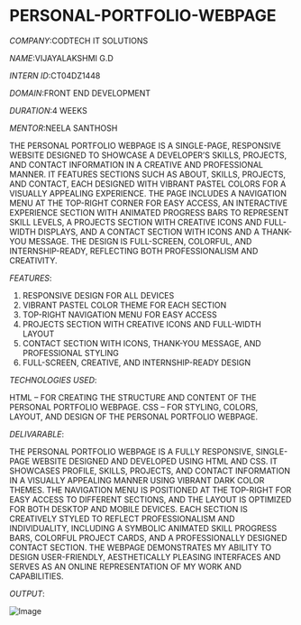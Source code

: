 # PERSONAL-PORTFOLIO-WEBPAGE

*COMPANY*:CODTECH IT SOLUTIONS

*NAME*:VIJAYALAKSHMI G.D

*INTERN ID*:CT04DZ1448

*DOMAIN*:FRONT END DEVELOPMENT

*DURATION*:4 WEEKS

*MENTOR*:NEELA SANTHOSH

THE PERSONAL PORTFOLIO WEBPAGE IS A SINGLE-PAGE, RESPONSIVE WEBSITE DESIGNED TO SHOWCASE A DEVELOPER’S SKILLS, PROJECTS, AND CONTACT INFORMATION IN A CREATIVE AND PROFESSIONAL MANNER. IT FEATURES SECTIONS SUCH AS ABOUT, SKILLS, PROJECTS, AND CONTACT, EACH DESIGNED WITH VIBRANT PASTEL COLORS FOR A VISUALLY APPEALING EXPERIENCE. THE PAGE INCLUDES A NAVIGATION MENU AT THE TOP-RIGHT CORNER FOR EASY ACCESS, AN INTERACTIVE EXPERIENCE SECTION WITH ANIMATED PROGRESS BARS TO REPRESENT SKILL LEVELS, A PROJECTS SECTION WITH CREATIVE ICONS AND FULL-WIDTH DISPLAYS, AND A CONTACT SECTION WITH ICONS AND A THANK-YOU MESSAGE. THE DESIGN IS FULL-SCREEN, COLORFUL, AND INTERNSHIP-READY, REFLECTING BOTH PROFESSIONALISM AND CREATIVITY.

*FEATURES*:

1. RESPONSIVE DESIGN FOR ALL DEVICES  
2. VIBRANT PASTEL COLOR THEME FOR EACH SECTION  
3. TOP-RIGHT NAVIGATION MENU FOR EASY ACCESS  
4. PROJECTS SECTION WITH CREATIVE ICONS AND FULL-WIDTH LAYOUT  
5. CONTACT SECTION WITH ICONS, THANK-YOU MESSAGE, AND PROFESSIONAL STYLING  
6. FULL-SCREEN, CREATIVE, AND INTERNSHIP-READY DESIGN

*TECHNOLOGIES USED*:

HTML – FOR CREATING THE STRUCTURE AND CONTENT OF THE PERSONAL PORTFOLIO WEBPAGE.
CSS – FOR STYLING, COLORS, LAYOUT, AND DESIGN OF THE PERSONAL PORTFOLIO WEBPAGE.

*DELIVARABLE*:

THE PERSONAL PORTFOLIO WEBPAGE IS A FULLY RESPONSIVE, SINGLE-PAGE WEBSITE DESIGNED AND DEVELOPED USING HTML AND CSS. IT SHOWCASES  PROFILE, SKILLS, PROJECTS, AND CONTACT INFORMATION IN A VISUALLY APPEALING MANNER USING VIBRANT DARK COLOR THEMES. THE NAVIGATION MENU IS POSITIONED AT THE TOP-RIGHT FOR EASY ACCESS TO DIFFERENT SECTIONS, AND THE LAYOUT IS OPTIMIZED FOR BOTH DESKTOP AND MOBILE DEVICES. EACH SECTION IS CREATIVELY STYLED TO REFLECT PROFESSIONALISM AND INDIVIDUALITY, INCLUDING A SYMBOLIC ANIMATED SKILL PROGRESS BARS, COLORFUL PROJECT CARDS, AND A PROFESSIONALLY DESIGNED CONTACT SECTION. THE WEBPAGE DEMONSTRATES MY ABILITY TO DESIGN USER-FRIENDLY, AESTHETICALLY PLEASING INTERFACES AND SERVES AS AN ONLINE REPRESENTATION OF MY WORK AND CAPABILITIES.

*OUTPUT*:

![Image](https://github.com/user-attachments/assets/cf6283c3-ce4a-4da6-9535-2526e2fbe51b)
